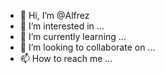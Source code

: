 - 👋 Hi, I’m @Alfrez
- 👀 I’m interested in ...
- 🌱 I’m currently learning ...
- 💞️ I’m looking to collaborate on ...
- 📫 How to reach me ...

<!---
Alfrez/Alfrez is a ✨ special ✨ repository because its `README.md` (this file) appears on your GitHub profile.
You can click the Preview link to take a look at your changes.
--->
